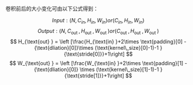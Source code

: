 卷积前后的大小变化可由以下公式得到：

$$
 Input:  \left(N, C_{i n}, H_{i n}, W_{i n}\right)  or  \left(C_{i n}, H_{i n}, W_{i n}\right) 
$$
$$
Output:  \left(N, C_{\text {out }}, H_{\text {out }}, W_{\text {out }}\right)  or  \left(C_{\text {out }}, H_{\text {out }}, W_{\text {out }}\right)
$$
$$
H_{\text{out} } = \left [\frac{H_{\text{in} }+2\times \text{padding}[0] - {\text{dliation}[0]}\times (\text{kernel\_size}[0]-1)-1 }{\text{stride[0]}}+1\right]
$$
$$
W_{\text{out} } = \left [\frac{W_{\text{in} }+2\times \text{padding}[1] - {\text{dliation}[0]} \times (\text{kernel\_size}[1]-1)-1 }{\text{stride[1]}}+1\right]
$$


